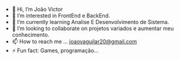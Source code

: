 - 👋 Hi, I’m João Victor
- 👀 I’m interested in FrontEnd e BackEnd.
- 🌱 I’m currently learning Analise E Desenvolvimento de Sistema.
- 💞️ I’m looking to collaborate on projetos variados e aumentar meu conhecimento.
- 📫 How to reach me ... joaovaguilar20@gmail.com
- ⚡ Fun fact: Games, programação...

<!---
joaovaguilar/joaovaguilar is a ✨ special ✨ repository because its `README.md` (this file) appears on your GitHub profile.
You can click the Preview link to take a look at your changes.
--->
